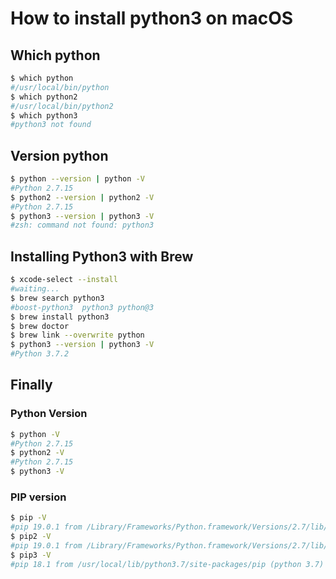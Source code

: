 # How to install python3 on macOS

## Which python
```bash
$ which python
#/usr/local/bin/python
$ which python2
#/usr/local/bin/python2
$ which python3
#python3 not found
```

## Version python
```bash
$ python --version | python -V
#Python 2.7.15
$ python2 --version | python2 -V
#Python 2.7.15
$ python3 --version | python3 -V
#zsh: command not found: python3
```

## Installing Python3 with Brew
```bash
$ xcode-select --install
#waiting...
$ brew search python3
#boost-python3  python3 python@3
$ brew install python3
$ brew doctor
$ brew link --overwrite python
$ python3 --version | python3 -V
#Python 3.7.2
```

## Finally
### Python Version
```bash
$ python -V
#Python 2.7.15
$ python2 -V
#Python 2.7.15
$ python3 -V
```
### PIP version
```bash
$ pip -V
#pip 19.0.1 from /Library/Frameworks/Python.framework/Versions/2.7/lib/python2.7/site-packages/pip (python 2.7)
$ pip2 -V
#pip 19.0.1 from /Library/Frameworks/Python.framework/Versions/2.7/lib/python2.7/site-packages/pip (python 2.7)
$ pip3 -V
#pip 18.1 from /usr/local/lib/python3.7/site-packages/pip (python 3.7)
```